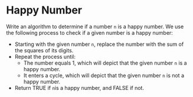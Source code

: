 # Happy Number

Write an algorithm to determine if a number `n` is a happy number.
We use the following process to check if a given number is a happy number:

- Starting with the given number `n`, replace the number with the sum of the squares of its digits.
- Repeat the process until:
  - The number equals 1, which will depict that the given number `n` is a happy number.
  - It enters a cycle, which will depict that the given number `n` is not a happy number.
- Return TRUE if `n`is a happy number, and FALSE if not.
